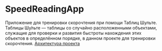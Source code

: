 # SpeedReadingApp
Приложение для тренировки скорочтения при помощи Таблиц Шульте. Таблицы Шу́льте — таблицы со случайно расположенными объектами, служащие для проверки и развития быстроты нахождения этих объектов в определённом порядке, в данном проекте для тренировки скорочтения.
[Архитектура проекта](docs/architecture.md)
